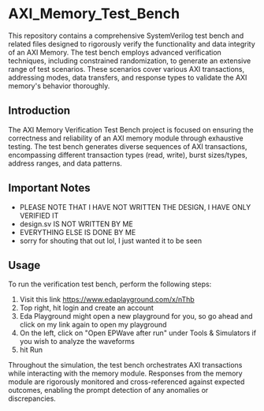 # AXI_Memory_Test_Bench

This repository contains a comprehensive SystemVerilog test bench and related files designed to rigorously verify the functionality and data integrity of an AXI Memory. The test bench employs advanced verification techniques, including constrained randomization, to generate an extensive range of test scenarios. These scenarios cover various AXI transactions, addressing modes, data transfers, and response types to validate the AXI memory's behavior thoroughly.

## Introduction

The AXI Memory Verification Test Bench project is focused on ensuring the correctness and reliability of an AXI memory module through exhaustive testing. The test bench generates diverse sequences of AXI transactions, encompassing different transaction types (read, write), burst sizes/types, address ranges, and data patterns.

## Important Notes
- PLEASE NOTE THAT I HAVE NOT WRITTEN THE DESIGN, I HAVE ONLY VERIFIED IT
- design.sv IS NOT WRITTEN BY ME
- EVERYTHING ELSE IS DONE BY ME
- sorry for shouting that out lol, I just wanted it to be seen

## Usage

To run the verification test bench, perform the following steps:

1. Visit this link https://www.edaplayground.com/x/nThb
2. Top right, hit login and create an account
3. Eda Playground might open a new playground for you, so go ahead and click on my link again to open my playground
4. On the left, click on "Open EPWave after run" under Tools & Simulators if you wish to analyze the waveforms
5. hit Run

Throughout the simulation, the test bench orchestrates AXI transactions while interacting with the memory module. Responses from the memory module are rigorously monitored and cross-referenced against expected outcomes, enabling the prompt detection of any anomalies or discrepancies.

